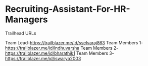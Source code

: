 # Recruiting-Assistant-For-HR-Managers

Trailhead URLs

Team Lead-https://trailblazer.me/id/sselvaraj863
Team Members 1-https://trailblazer.me/id/indhuvarsha
Team Members 2-https://trailblazer.me/id/bharathik1
Team Members 3-https://trailblazer.me/id/iswarya2003
